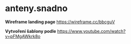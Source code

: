 # anteny.snadno

**Wireframe landing page**
https://wireframe.cc/bbcguV

**Vytvoření šablony podle**
https://www.youtube.com/watch?v=pFMgAWkrk8o
